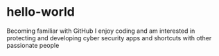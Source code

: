 # hello-world
Becoming familiar with GitHub
I enjoy coding and am interested in protecting and developing cyber security apps and shortcuts with other passionate people 
